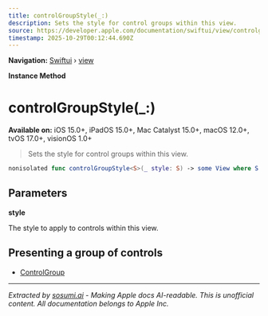 ```yaml
---
title: controlGroupStyle(_:)
description: Sets the style for control groups within this view.
source: https://developer.apple.com/documentation/swiftui/view/controlgroupstyle(_:)
timestamp: 2025-10-29T00:12:44.690Z
---
```


**Navigation:** [Swiftui](/documentation/swiftui) › [view](/documentation/swiftui/view)

**Instance Method**

# controlGroupStyle(_:)

**Available on:** iOS 15.0+, iPadOS 15.0+, Mac Catalyst 15.0+, macOS 12.0+, tvOS 17.0+, visionOS 1.0+

> Sets the style for control groups within this view.

```swift
nonisolated func controlGroupStyle<S>(_ style: S) -> some View where S : ControlGroupStyle
```

## Parameters

**style**

The style to apply to controls within this view.



## Presenting a group of controls

- [ControlGroup](/documentation/swiftui/controlgroup)

---

*Extracted by [sosumi.ai](https://sosumi.ai) - Making Apple docs AI-readable.*
*This is unofficial content. All documentation belongs to Apple Inc.*
